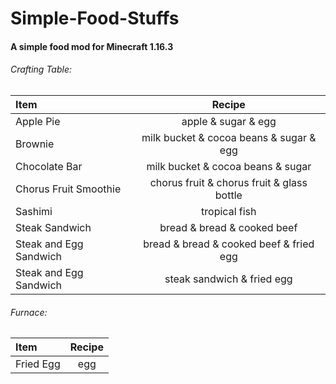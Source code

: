 # Simple-Food-Stuffs
#### A simple food mod for Minecraft 1.16.3

###### Crafting Table:
| Item | Recipe |
|:--------|:---------:|
| Apple Pie | apple & sugar & egg |
| Brownie | milk bucket & cocoa beans & sugar & egg |
| Chocolate Bar | milk bucket & cocoa beans & sugar |
| Chorus Fruit Smoothie | chorus fruit & chorus fruit & glass bottle |
| Sashimi | tropical fish |
| Steak Sandwich | bread & bread & cooked beef |
| Steak and Egg Sandwich | bread & bread & cooked beef & fried egg |
| Steak and Egg Sandwich | steak sandwich & fried egg |

###### Furnace:
| Item | Recipe |
|:--------|:---------:|
| Fried Egg | egg |
